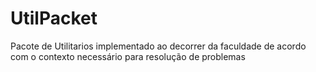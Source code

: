# UtilPacket
Pacote de Utilitarios implementado ao decorrer da faculdade de acordo com o contexto necessário para resolução de problemas
